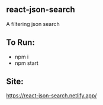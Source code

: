 ## react-json-search
A filtering json search

## To Run:
* npm i
* npm start

## Site:
https://react-json-search.netlify.app/
